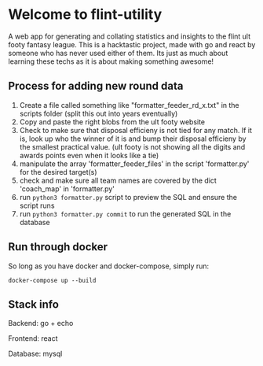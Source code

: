 # Welcome to flint-utility

A web app for generating and collating statistics and insights to the flint ult footy fantasy league.
This is a hacktastic project, made with go and react by someone who has never used either of them.  Its just as much about learning these techs as it is about making something awesome!

## Process for adding new round data

1) Create a file called something like "formatter_feeder_rd_x.txt" in the scripts folder (split this out into years eventually)
2) Copy and paste the right blobs from the ult footy website 
3) Check to make sure that disposal efficieny is not tied for any match. If it is, look up who the winner of it is and bump their disposal efficieny by the smallest practical value.  (ult footy is not showing all the digits and awards points even when it looks like a tie)
4) manipulate the array 'formatter_feeder_files' in the script 'formatter.py' for the desired target(s)
5) check and make sure all team names are covered by the dict 'coach_map' in 'formatter.py'
6) run `python3 formatter.py` script to preview the SQL and ensure the script runs
7) run `python3 formatter.py commit` to run the generated SQL in the database

## Run through docker

So long as you have docker and docker-compose, simply run:

   `docker-compose up --build`

## Stack info

Backend: go + echo

Frontend: react

Database: mysql
